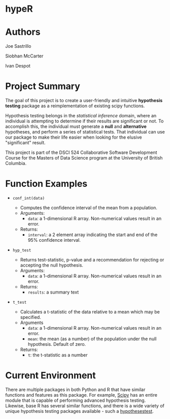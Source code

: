 # hypeR

# Authors

Joe Sastrillo

Siobhan McCarter

Ivan Despot

# Project Summary

The goal of this project is to create a user-friendly and intuitive **hypothesis testing** package as a reimplementation of existing scipy functions.

Hypothesis testing belongs in the *statistical inference* domain, where an individual is attempting to determine if their results are significant or not. To accomplish this, the individual must generate a **null** and **alternative** hypotheses, and perform a series of statistical tests. That individual can use our package to make their life easier when looking for the elusive "significant" result.

This project is part of the DSCI 524 Collaborative Software Development Course for the Masters of Data Science program at the University of British Columbia.

# Function Examples

* `conf_int(data)`

  * Computes the confidence interval of the mean from a population.
  * Arguments:
    * `data`: a 1-dimensional R array. Non-numerical values result in an error.
  * Returns:
    *  `interval`: a 2 element array indicating the start and end of the 95% confidence interval.

* `hyp_test`
  * Returns test-statistic, p-value and a recommendation for rejecting or accepting the null hypothesis.
  * Arguments:
    * `data`: a 1-dimensional R array. Non-numerical values result in an error.
  * Returns:
    * `results`: a summary text

* `t_test`
  * Calculates a t-statistic of the data relative to a mean which may be specified.
  * Arguments
    * `data`: a 1-dimensional R array. Non-numerical values result in an error.
    * `mean`: the mean (as a number) of the population under the null hypothesis. Default of zero.
  * Returns:
    * `t`: the t-statistic as a number

# Current Environment

There are multiple packages in both Python and R that have similar functions and features as this package. For example, [Scipy](https://docs.scipy.org/doc/scipy/reference/stats.html) has an entire module that is capable of performing advanced hypothesis testing. Likewise, base R has several similar functions, and there is a wide variety of unique hypothesis testing packages available - such a [hypothesestest](https://cran.r-project.org/web/packages/hypothesestest/hypothesestest.pdf).
